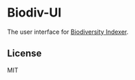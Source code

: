 # Biodiv-UI

The user interface for [Biodiversity Indexer](http://github.com/diogok/biodiv-idx).

## License

MIT

